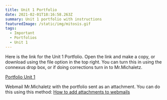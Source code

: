 ```yaml
---
title: Unit 1 Portfolio
date: 2021-02-01T18:16:58.263Z
summary: Unit 1 portfolio with instructions
featuredImage: /static/img/mitosis.gif
tags:
  - Important
  - Portfolios
  - Unit 1
---
```

Here is the link for the Unit 1 Portfolio. Open the link and make a copy, or download using the file option in the top right. You can turn this in using the connexus drop box, or if doing corrections turn in to Mr.Michaletz.

[Portfolio Unit 1](https://docs.google.com/presentation/d/1pjpREuG7YN7HoANO_nm4B6IMGFDhpR9QPx5LTPKWqQI/edit?usp=sharing)

Webmail Mr.Michaletz with the portfolio sent as an attachment. You can do this using this method: [How to add attachments to webmails](https://mnca-biology-message-board.netlify.app/posts/how-to-send-a-webmail-with-an-attachment/)